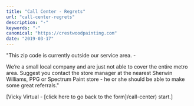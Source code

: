 ```yaml
---
title: "Call Center - Regrets"
url: "call-center-regrets"
description: "-"
keywords: "-"
canonical: "https://crestwoodpainting.com"
date: "2019-03-17"
---
```


"This zip code is currently outside our service area. -

We’re a small local company and are just not able to cover the entire metro area. Suggest you contact the store manager at the nearest Sherwin Williams, PPG or Spectrum Paint store - he or she should be able to make some great referrals."

\[Vicky Virtual - [click here to go back to the form]/call-center) start.\]
